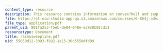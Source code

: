 ```yaml
---
content_type: resource
description: This resource contains information on convex?hull and segment?intersections.
file: https://ol-ocw-studio-app-qa.s3.amazonaws.com/courses/6-854j-advanced-algorithms-fall-2005/55853d123093f8821e1530d5550dfd99_rasmusweepline.pdf
file_type: application/pdf
parent_uid: 801fa253-f5eb-de84-048e-e39c0b02cd11
resourcetype: Document
title: rasmusweepline.pdf
uid: 55853d12-3093-f882-1e15-30d5550dfd99
---
```

